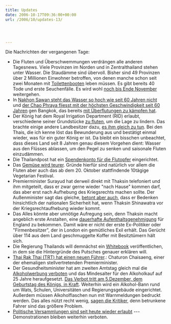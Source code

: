 ```yaml
---
title: Updates
date: 2006-10-17T09:36:00+00:00
url: /2006/10/updates-13/




---
```

Die Nachrichten der vergangenen Tage:

* Die Fluten und Überschwemmungen verdrängen alle anderen Tagesnews. Viele Provinzen im Norden und in Zentralthailand stehen unter Wasser. Die Staudämme sind übervoll. Bisher sind 49 Provinzen über 2 Millionen Einwohner betroffen, von denen manche schon seit zwei Monaten mit [Toilettenbooten][1] leben müssen. Es gibt bereits 40 Tode und erste Seuchenfälle. Es wird wohl [noch bis Ende November][2] weitergehen.
* In [Nakhon Sawan steht das Wasser so hoch wie seit 60 Jahren nicht][3] und [der Chao Phraya fliesst mit der höchsten Geschwindigkeit seit 60 Jahren][4] gen Bangkok, das bereits [mit Überflutungen zu kämpfen hat][5].
* Der König hat dem Royal Irrigation Department (<span class="caps">RID</span>) erlaubt, verschiedene seiner Grundstücke [zu fluten][6], um die Lage zu lindern. Das brachte einige andere Landbesitzer dazu, [es ihm gleich zu tun][6]. Bei den Thais, die ich kenne löst das Bewunderung aus und bestätigt einmal wieder, was für ein guter König er ist. Da bleibt ein bisschen unbeachtet, dass dieses Land seit 8 Jahren genau diesem Vorgehen dient: Wasser aus den Flüsses ablassen, um den Pegel zu senken und saisonale Fluten einzudämmen.
* Die Thailandpost hat ein [Spendenkonto für die Flutopfer][7] eingerichtet.
* Das [Gemüse wird teurer][8]. Gründe hierfür sind natürlich vor allem die Fluten aber auch das ab dem 20. Oktober stattfindende 10tägige Vegetarian Festival.
* Premierminister Surayud hat derweil direkt mit Thaksin telefoniert und ihm mitgeteilt, dass er zwar gerne wieder "nach Hause" kommen darf, das aber erst nach Aufhebung des Kriegsrechts machen sollte. Der Außenminister sagt das gleiche, [betont aber auch][9], dass er Bedenken hinsichtlich der nationalen Sicherheit hat, wenn Thaksin Shinawatra vor der Kriegsrechtaufhebung wieder kommt.
* Das Alles könnte aber unnötige Aufregung sein, denn Thaksin macht angeblich erste Anstalten, eine [dauerhafte Aufenthaltsgenehmigung][10] für England zu bekommen. Damit wäre er nicht der erste Ex-Politiker oder "Firmenbesitzer", der in London ein gemütliches Exil erhält. Das Gerücht über 114 aus dem Land geschmuggelte Koffer mit Besitztümern hält sich.
* Die Regierung Thailands will demnächst ein [Whitebook][11] veröffentlichen, in dem sie die Hintergründe des Putsches genauer erklären will.
* [Thai Rak Thai (<span class="caps">TRT</span>) hat einen neuen Führer][12].: Chaturon Chaisaeng, einer der ehemaligen stellvertretenden Premierminister.
* Der Gesundheitsminister hat am zweiten Amtstag gleich mal die [Alkoholwerbung verboten][13] und das Mindesalter für den Alkoholkauf auf 25 Jahre heraufgesetzt. [Das Verbot tritt am 5.Dezember, dem Geburtstag des Königs, in Kraft][14]. Weiterhin wird ein Alkohol-Bann rund um Wats, Schulen, Universitäten und Regierungsgebäude eingerichtet. Außerdem müssen Alkoholflaschen nun mit Warnmeldungen bedruckt werden. Das alles nützt recht wenig, [sagen die Kritiker][15], denn betrunkene Fahrer sind das größere Problem.
* [Politische Versammlungen sind seit heute wieder erlaubt][16] --- Demonstrationen bleiben weiterhin verboten.

 [1]: http://thainews.prd.go.th/newsenglish/previewnews.php?news_id=254910150013&news_headline=Royal
 [2]: http://www.nationmultimedia.com/breakingnews/read.php?newsid=30016097
 [3]: http://www.nationmultimedia.com/2006/10/11/headlines/headlines_30015911.php
 [4]: http://www.nationmultimedia.com/breakingnews/read.php?newsid=30015913
 [5]: http://thainews.prd.go.th/newsenglish/previewnews.php?news_id=254910120047&news_headline=Flood
 [6]: http://thaisnews.com/news_detail.php?newsid=190898
 [7]: http://thainews.prd.go.th/newsenglish/previewnews.php?news_id=254910140019&news_headline=Thailandpost
 [8]: http://thaisnews.com/news_detail.php?newsid=190786
 [9]: http://thainews.prd.go.th/newsenglish/previewnews.php?news_id=254910150022
 [10]: http://www.thisislondon.co.uk/news/article-23370812-details/Deposed+Thai+PM+%27smuggled+out+millions+in+114+suitcases%27/article.do
 [11]: http://www.asiamedia.ucla.edu/article.asp?parentid=55033
 [12]: http://thainews.prd.go.th/newsenglish/previewnews.php?news_id=254910140007&news_headline=Mr
 [13]: http://thainews.prd.go.th/newsenglish/previewnews.php?news_id=254910120046&news_headline=Health
 [14]: http://www.nationmultimedia.com/2006/10/14/national/national_30016122.php
 [15]: http://www.nationmultimedia.com/2006/10/17/national/national_30016370.php
 [16]: http://www.nationmultimedia.com/2006/10/17/headlines/headlines_30016407.php
